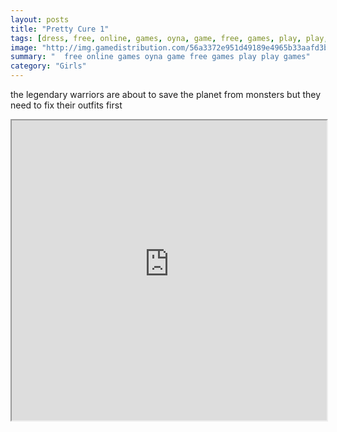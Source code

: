 ```yaml
---
layout: posts
title: "Pretty Cure 1"
tags: [dress, free, online, games, oyna, game, free, games, play, play, games]
image: "http://img.gamedistribution.com/56a3372e951d49189e4965b33aafd3b6.jpg"
summary: "  free online games oyna game free games play play games"
category: "Girls"
---
```


the legendary warriors are about to save the planet from monsters but they need to fix their outfits first

<iframe width="100%" height="480px;" src="http://flash.gamedistribution.com?game=56a3372e951d49189e4965b33aafd3b6"></iframe>